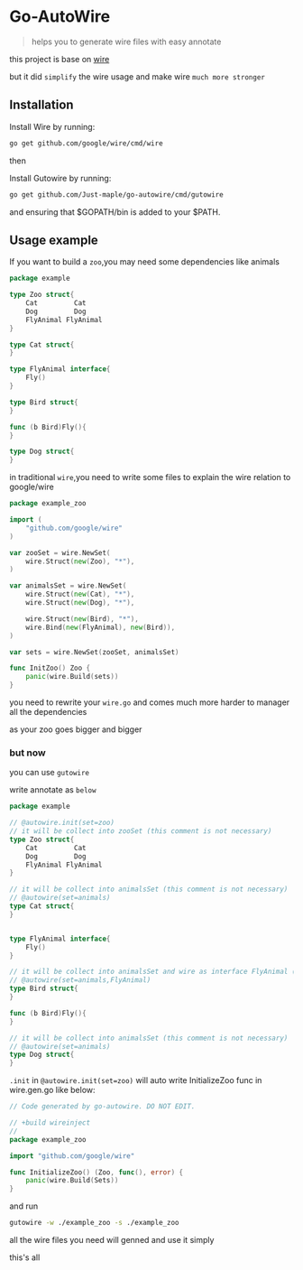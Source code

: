 # Go-AutoWire
> helps you to generate wire files with easy annotate


this project is base on [wire](https://github.com/google/wire)

but it did `simplify` the wire usage and make wire `much more stronger `

## Installation

Install Wire by running:
```sh
go get github.com/google/wire/cmd/wire
```
then 

Install Gutowire by running:
```sh
go get github.com/Just-maple/go-autowire/cmd/gutowire
```
and ensuring that $GOPATH/bin is added to your $PATH.

## Usage example

If you want to build a `zoo`,you may need some dependencies like animals
```go
package example

type Zoo struct{ 
    Cat         Cat
    Dog         Dog
    FlyAnimal FlyAnimal
}

type Cat struct{
}

type FlyAnimal interface{
    Fly()
}

type Bird struct{
}

func (b Bird)Fly(){
}

type Dog struct{
}
```

in traditional `wire`,you need to write some files to explain the wire relation to google/wire

```go
package example_zoo

import (
	"github.com/google/wire"
)

var zooSet = wire.NewSet(
	wire.Struct(new(Zoo), "*"),
)

var animalsSet = wire.NewSet(
	wire.Struct(new(Cat), "*"),
	wire.Struct(new(Dog), "*"),

	wire.Struct(new(Bird), "*"),
	wire.Bind(new(FlyAnimal), new(Bird)),
)

var sets = wire.NewSet(zooSet, animalsSet)

func InitZoo() Zoo {
	panic(wire.Build(sets))
}
```

you need to rewrite your `wire.go` and comes much more harder to manager all the dependencies

as your zoo goes bigger and bigger 

### but now

you can use `gutowire`

write annotate as `below`
```go
package example

// @autowire.init(set=zoo)
// it will be collect into zooSet (this comment is not necessary)
type Zoo struct{ 
    Cat         Cat
    Dog         Dog
    FlyAnimal FlyAnimal
}

// it will be collect into animalsSet (this comment is not necessary)
// @autowire(set=animals)
type Cat struct{
}


type FlyAnimal interface{
    Fly()
}

// it will be collect into animalsSet and wire as interface FlyAnimal (this comment is not necessary)
// @autowire(set=animals,FlyAnimal)
type Bird struct{
}

func (b Bird)Fly(){
}

// it will be collect into animalsSet (this comment is not necessary)
// @autowire(set=animals)
type Dog struct{
}
```


`.init` in `@autowire.init(set=zoo)` will auto write InitializeZoo func in wire.gen.go like below:
```go
// Code generated by go-autowire. DO NOT EDIT.

// +build wireinject
//
package example_zoo

import "github.com/google/wire"

func InitializeZoo() (Zoo, func(), error) {
	panic(wire.Build(Sets))
}
```

and run
```sh
gutowire -w ./example_zoo -s ./example_zoo
```

all the wire files you need will genned and use it simply

this's all